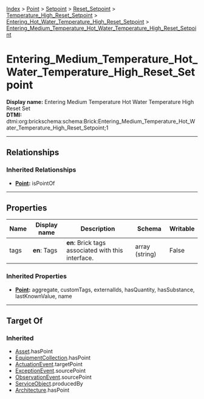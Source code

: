 [Index](../../../../../Index.md) > [Point](../../../../Point.md) > [Setpoint](../../../Setpoint.md) > [Reset_Setpoint](../../Reset_Setpoint.md) > [Temperature_High_Reset_Setpoint](../Temperature_High_Reset_Setpoint.md) > [Entering_Hot_Water_Temperature_High_Reset_Setpoint](Entering_Hot_Water_Temperature_High_Reset_Setpoint.md) > [Entering_Medium_Temperature_Hot_Water_Temperature_High_Reset_Setpoint](#)
# Entering_Medium_Temperature_Hot_Water_Temperature_High_Reset_Setpoint

**Display name:** Entering Medium Temperature Hot Water Temperature High Reset Set<br />
**DTMI:** dtmi:org:brickschema:schema:Brick:Entering_Medium_Temperature_Hot_Water_Temperature_High_Reset_Setpoint;1

---

## Relationships
### Inherited Relationships
* **[Point](../../../../Point.md):** isPointOf

---

## Properties
|Name|Display name|Description|Schema|Writable|
|-|-|-|-|-|
|tags|**en**: Tags|**en**: Brick tags associated with this interface.|array (string)|False|
### Inherited Properties
* **[Point](../../../../Point.md):** aggregate, customTags, externalIds, hasQuantity, hasSubstance, lastKnownValue, name

---

## Target Of
### Inherited
* [Asset](../../../../../Asset/Asset.md).hasPoint
* [EquipmentCollection](../../../../../Collection/AssetCollection/EquipmentCollection/EquipmentCollection.md).hasPoint
* [ActuationEvent](../../../../../Event/PointEvent/ActuationEvent.md).targetPoint
* [ExceptionEvent](../../../../../Event/PointEvent/ExceptionEvent.md).sourcePoint
* [ObservationEvent](../../../../../Event/PointEvent/ObservationEvent.md).sourcePoint
* [ServiceObject](../../../../../Information/ServiceObject/ServiceObject.md).producedBy
* [Architecture](../../../../../Space/Architecture/Architecture.md).hasPoint
